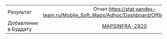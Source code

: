 | | |
|:------------- |:-------------:|
| Результат | Отчет https://stat.yandex-team.ru/Mobile_Soft_Maps/Adhoc/Dashboard/Offline/OfflineSearches |
| Добавление в Буддату | [MAPSINFRA-2920](https://st.yandex-team.ru/MAPSINFRA-2920)
